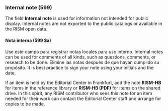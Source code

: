 ### Internal note (599)

The field **Internal note** is used for information not intended for public display. Internal notes are not exported to the public catalogs or available in the RISM open data.

#### Nota interna (599 $a)

Use este campo para registrar notas locales para uso interno. Internal notes can be used for comments of all kinds, such as questions, comments, or research to be done. Elimine las notas después de que hayan cumplido su propósito. It is best practice to sign your note using your initials and the date.

If an item is held by the Editorial Center in Frankfurt, add the note **RISM-HB** for items in the reference library or **RISM-HB (PDF)** for items on the shared drive. In this spirit, any RISM contributor who sees this note for an item needed for their work can contact the Editorial Center staff and arrange for copies to be made.
